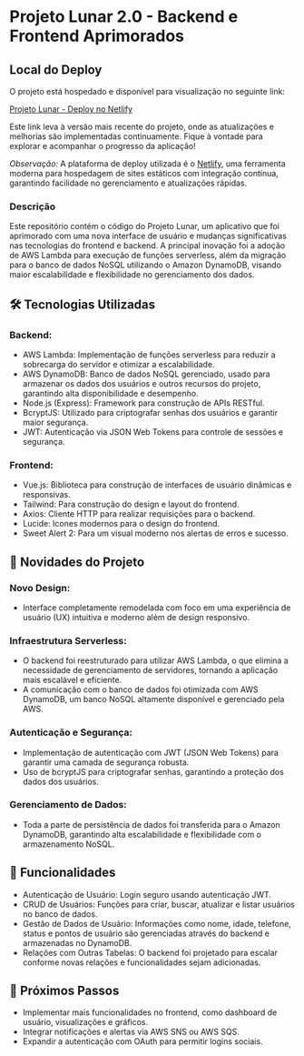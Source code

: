 # Projeto Lunar 2.0 - Backend e Frontend Aprimorados
## Local do Deploy

O projeto está hospedado e disponível para visualização no seguinte link:

[Projeto Lunar - Deploy no Netlify](https://projetolunar.netlify.app/)

Este link leva à versão mais recente do projeto, onde as atualizações e melhorias são implementadas continuamente. Fique à vontade para explorar e acompanhar o progresso da aplicação!

*Observação:* A plataforma de deploy utilizada é o [Netlify](https://www.netlify.com/), uma ferramenta moderna para hospedagem de sites estáticos com integração contínua, garantindo facilidade no gerenciamento e atualizações rápidas.

### Descrição
Este repositório contém o código do Projeto Lunar, um aplicativo que foi aprimorado com uma nova interface de usuário e mudanças significativas nas tecnologias do frontend e backend. A principal inovação foi a adoção de AWS Lambda para execução de funções serverless, além da migração para o banco de dados NoSQL utilizando o Amazon DynamoDB, visando maior escalabilidade e flexibilidade no gerenciamento dos dados.

## 🛠️ Tecnologias Utilizadas
### Backend:

 - AWS Lambda: Implementação de funções serverless para reduzir a sobrecarga do servidor e otimizar a escalabilidade.
 - AWS DynamoDB: Banco de dados NoSQL gerenciado, usado para armazenar os dados dos usuários e outros recursos do projeto, garantindo alta disponibilidade e desempenho.
 - Node.js (Express): Framework para construção de APIs RESTful.
 - BcryptJS: Utilizado para criptografar senhas dos usuários e garantir maior segurança.
 - JWT: Autenticação via JSON Web Tokens para controle de sessões e segurança.

### Frontend:

 - Vue.js: Biblioteca para construção de interfaces de usuário dinâmicas e responsivas.
 - Tailwind: Para construção do design e layout do frontend.
 - Axios: Cliente HTTP para realizar requisições para o backend.
 - Lucide: Icones modernos para o design do frontend.
 - Sweet Alert 2: Para um visual moderno nos alertas de erros e sucesso.

## 🚀 Novidades do Projeto
### Novo Design:

 - Interface completamente remodelada com foco em uma experiência de usuário (UX) intuitiva e moderno além de design responsivo.

### Infraestrutura Serverless:

 - O backend foi reestruturado para utilizar AWS Lambda, o que elimina a necessidade de gerenciamento de servidores, tornando a aplicação mais escalável e eficiente.
 - A comunicação com o banco de dados foi otimizada com AWS DynamoDB, um banco NoSQL altamente disponível e gerenciado pela AWS.

### Autenticação e Segurança:

 - Implementação de autenticação com JWT (JSON Web Tokens) para garantir uma camada de segurança robusta.
 - Uso de bcryptJS para criptografar senhas, garantindo a proteção dos dados dos usuários.

### Gerenciamento de Dados:

 - Toda a parte de persistência de dados foi transferida para o Amazon DynamoDB, garantindo alta escalabilidade e flexibilidade com o armazenamento NoSQL.

## 🔧 Funcionalidades
 - Autenticação de Usuário: Login seguro usando autenticação JWT.
 - CRUD de Usuários: Funções para criar, buscar, atualizar e listar usuários no banco de dados.
 - Gestão de Dados de Usuário: Informações como nome, idade, telefone, status e pontos de usuário são gerenciadas através do backend e armazenadas no DynamoDB.
 - Relações com Outras Tabelas: O backend foi projetado para escalar conforme novas relações e funcionalidades sejam adicionadas.

## 🌱 Próximos Passos
 - Implementar mais funcionalidades no frontend, como dashboard de usuário, visualizações e gráficos.
 - Integrar notificações e alertas via AWS SNS ou AWS SQS.
 - Expandir a autenticação com OAuth para permitir logins sociais.
